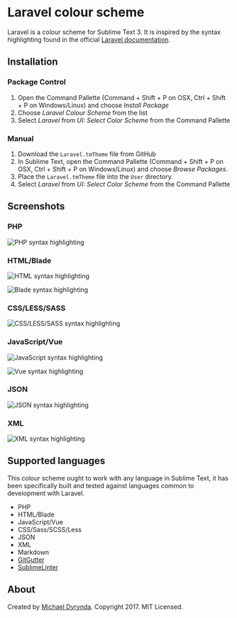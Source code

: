 # Laravel colour scheme

Laravel is a colour scheme for Sublime Text 3. It is inspired by the syntax highlighting found in the official [Laravel documentation](https://laravel.com/docs).

## Installation

### Package Control

1. Open the Command Pallette (Command + Shift + P on OSX, Ctrl + Shift + P on Windows/Linux) and choose *Install Package*
2. Choose *Laravel Colour Scheme* from the list
3. Select *Laravel* from *UI: Select Color Scheme* from the Command Pallette

### Manual

1. Download the `Laravel.tmTheme` file from GitHub
2. In Sublime Text, open the Command Pallette (Command + Shift + P on OSX, Ctrl + Shift + P on Windows/Linux) and choose *Browse Packages*.
3. Place the `Laravel.tmTheme` file into the `User` directory.
4. Select *Laravel* from *UI: Select Color Scheme* from the Command Pallette

## Screenshots

### PHP

![PHP syntax highlighting](/previews/php.png)

### HTML/Blade

![HTML syntax highlighting](/previews/html.png)

![Blade syntax highlighting](/previews/blade.png)

### CSS/LESS/SASS

![CSS/LESS/SASS syntax highlighting](/previews/scss.png)

### JavaScript/Vue

![JavaScript syntax highlighting](/previews/javascript.png)

![Vue syntax highlighting](/previews/vue.png)

### JSON

![JSON syntax highlighting](/previews/json.png)

### XML

![XML syntax highlighting](/previews/xml.png)

## Supported languages

This colour scheme ought to work with any language in Sublime Text, it has been specifically built and tested against languages common to development with Laravel.

* PHP
* HTML/Blade
* JavaScript/Vue
* CSS/Sass/SCSS/Less
* JSON
* XML
* Markdown
* [GitGutter](https://packagecontrol.io/packages/GitGutter)
* [SublimeLinter](https://packagecontrol.io/packages/SublimeLinter)

## About

Created by [Michael Dyrynda](https://twitter.com/michaeldyrynda). Copyright 2017. MIT Licensed.

